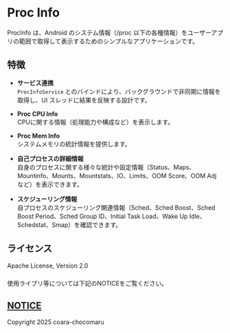 # Proc Info

ProcInfo は、Android のシステム情報（/proc 以下の各種情報）をユーザーアプリの範囲で取得して表示するためのシンプルなアプリケーションです。

## 特徴

- **サービス連携**  
  `ProcInfoService` とのバインドにより、バックグラウンドで非同期に情報を取得し、UI スレッドに結果を反映する設計です。
  
- **Proc CPU Info**  
  CPUに関する情報（処理能力や構成など）を表示します。

- **Proc Mem Info**  
  システムメモリの統計情報を提供します。

- **自己プロセスの詳細情報**  
  自身のプロセスに関する様々な統計や設定情報（Status、Maps、Mountinfo、Mounts、Mountstats、IO、Limits、OOM Score、OOM Adj など）を表示できます。

- **スケジューリング情報**  
  自プロセスのスケジューリング関連情報（Sched、Sched Boost、Sched Boost Period、Sched Group ID、Initial Task Load、Wake Up Idle、Schedstat、Smap）を確認できます。


## ライセンス
Apache License, Version 2.0
###
使用ライブリ等については下記のNOTICEをご覧ください。
#####
[NOTICE](./NOTICE.md)  
---
Copyright 2025 coara-chocomaru
